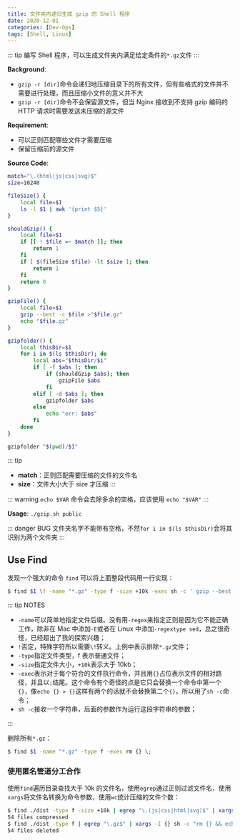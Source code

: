 ```yaml
---
title: 文件夹内递归生成 gzip 的 Shell 程序
date: 2020-12-01
categories: [Dev-Ops]
tags: [Shell, Linux]
---
```


::: tip
编写 Shell 程序，可以生成文件夹内满足给定条件的`*.gz`文件
:::

<!-- more -->

**Background**:

- `gzip -r [dir]`命令会递归地压缩目录下的所有文件，但有些格式的文件并不需要进行处理，而且压缩小文件的意义并不大
- `gzip -r [dir]`命令不会保留源文件，但当 Nginx 接收到不支持 gzip 编码的 HTTP 请求时需要发送未压缩的源文件

**Requirement**:

- 可以正则匹配哪些文件才需要压缩
- 保留压缩前的源文件

**Source Code**:

```bash
match="\.(html|js|css|svg)$"
size=10240

fileSize() {
    local file=$1
    ls -l $1 | awk '{print $5}'
}

shouldGzip() {
    local file=$1
    if [[ ! $file =~ $match ]]; then
        return 1
    fi
    if [ $(fileSize $file) -lt $size ]; then
        return 1
    fi
    return 0
}

gzipFile() {
    local file=$1
    gzip --best -c $file >"$file.gz"
    echo "$file.gz"
}

gzipfolder() {
    local thisDir=$1
    for i in $(ls $thisDir); do
        local abs="$thisDir/$i"
        if [ -f $abs ]; then
            if (shouldGzip $abs); then
                gzipFile $abs
            fi
        elif [ -d $abs ]; then
            gzipfolder $abs
        else
            echo "err: $abs"
        fi
    done
}

gzipfolder "$(pwd)/$1"
```

::: tip

- **match**：正则匹配需要压缩的文件的文件名
- **size**：文件大小大于 size 才压缩
  :::

::: warning
`echo $VAR` 命令会去除多余的空格，应该使用 `echo "$VAR"`
:::

**Usage**: `./gzip.sh public`

::: danger BUG
文件夹名字不能带有空格，不然`for i in $(ls $thisDir)`会将其识别为两个文件夹
:::

## Use Find <Badge text="2021.01.04+" />

发现一个强大的命令 `find` 可以将上面整段代码用一行实现：

```bash
$ find $1 \! -name "*.gz" -type f -size +10k -exec sh -c ' gzip --best -c "$0" > "$0".gz && echo "$0.gz"' {} \;
```

::: tip NOTES

- `-name`可以简单地指定文件后缀。没有用`-regex`来指定正则是因为它不能正确工作，除非在 Mac 中添加`-E`或者在 Linux 中添加`-regextype sed`，总之很奇怪，已经超出了我的探索兴趣；
- `!`否定，特殊字符所以需要`\!`转义。上例中表示排除`*.gz`文件；
- `-type`指定文件类型，f 表示普通文件；
- `-size`指定文件大小，`+10k`表示大于 10kb；
- `-exec`表示对于每个符合的文件执行命令，并且用`{}`占位表示文件的相对路径，并且以`;`结尾。这个命令有个奇怪的点是它只会替换一个命令中第一个`{}`，像`echo {} > {}`这样有两个的话就不会替换第二个`{}`，所以用了`sh -c`命令；
- `sh -c`接收一个字符串，后面的参数作为运行这段字符串的参数；

:::

删除所有`*.gz`：

```bash
$ find $1 -name "*.gz" -type f -exec rm {} \;
```

### 使用匿名管道分工合作 <Badge text="2021.01.07+" />

使用`find`遍历目录查找大于 10k 的文件名，使用`egrep`通过正则过滤文件名，使用`xargs`将文件名转换为命令参数，使用`wc`统计压缩的文件个数：

```zsh
$ find ./dist -type f -size +10k | egrep "\.(js|css|html|svg)$" | xargs -I {} sh -c ' gzip --best -c "{}" > "{}".gz && echo "{}.gz"' | wc -l | xargs -I {} echo "{} files compressed"
54 files compressed
$ find ./dist -type f | egrep "\.gz$" | xargs -I {} sh -c "rm {} && echo {}" | wc -l | xargs -I {} echo "{} files deleted"
54 files deleted
```

